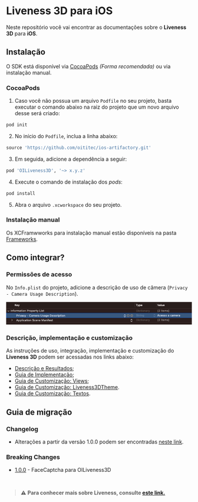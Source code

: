#  Liveness 3D para iOS

Neste repositório você vai encontrar as documentações sobre o **Liveness 3D** para **iOS**.

##  Instalação

O SDK está disponível via [CocoaPods](https://cocoapods.org/about) *(Forma recomendada)* ou via instalação manual.

###  CocoaPods
1. Caso você não possua um arquivo `Podfile` no seu projeto, basta executar o comando abaixo na raiz do projeto que um novo arquivo desse será criado:

```rb
pod init
```

2. No início do `Podfile`, inclua a linha abaixo:

```rb
source 'https://github.com/oititec/ios-artifactory.git'
```

3. Em seguida, adicione a dependência a seguir:

```rb
pod 'OILiveness3D', '~> x.y.z'
```

4. Execute o comando de instalação dos *pods*:

```rb
pod install
```

5. Abra o arquivo `.xcworkspace` do seu projeto.

###  Instalação manual

Os XCFramwworks para instalação manual estão disponíveis na pasta [Frameworks](/Frameworks).

##  Como integrar?

###  Permissões de acesso

No `Info.plist` do projeto, adicione a descrição de uso de câmera (`Privacy - Camera Usage Description`).

![Instalação 4](Documentation/Images/info_plist_camera_permission.jpg)

###  Descrição, implementação e customização

As instruções de uso, integração, implementação e customização do **Liveness 3D** podem ser acessadas nos links abaixo: 

  - [Descrição e Resultados](Documentation/About/Description.md);
  - [Guia de Implementação](Documentation/About/Usage.md);
  - [Guia de Customização: Views](Documentation/Customization/CustomViews.md);
  - [Guia de Customização: Liveness3DTheme](Documentation/Customization/Liveness3DTheme.md).
  - [Guia de Customização: Textos](Documentation/Customization/CustomTexts.md).

##  Guia de migração

### Changelog
- Alterações a partir da versão 1.0.0 podem ser encontradas [neste link](Documentation/MigrationGuide/Changelog/1.0.0.md).

### Breaking Changes
- [1.0.0](Documentation/MigrationGuide/BreakingChanges/1.0.0.md) - FaceCaptcha para OILiveness3D

<br/>

>⚠️ **Para conhecer mais sobre Liveness, consulte [este link.](https://certifaceid.readme.io/docs/liveness-detection-vs-atualizada)**

